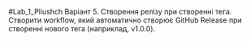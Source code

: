#Lab_1_Pliushch
Варіант 5. 
Створення релізу при створенні тега. Створити workflow, який автоматично створює GitHub Release при створенні нового тега (наприклад, v1.0.0).
